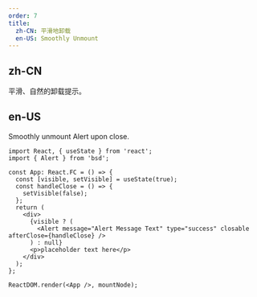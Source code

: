 ```yaml
---
order: 7
title:
  zh-CN: 平滑地卸载
  en-US: Smoothly Unmount
---
```


## zh-CN

平滑、自然的卸载提示。

## en-US

Smoothly unmount Alert upon close.

```tsx
import React, { useState } from 'react';
import { Alert } from 'bsd';

const App: React.FC = () => {
  const [visible, setVisible] = useState(true);
  const handleClose = () => {
    setVisible(false);
  };
  return (
    <div>
      {visible ? (
        <Alert message="Alert Message Text" type="success" closable afterClose={handleClose} />
      ) : null}
      <p>placeholder text here</p>
    </div>
  );
};

ReactDOM.render(<App />, mountNode);
```
